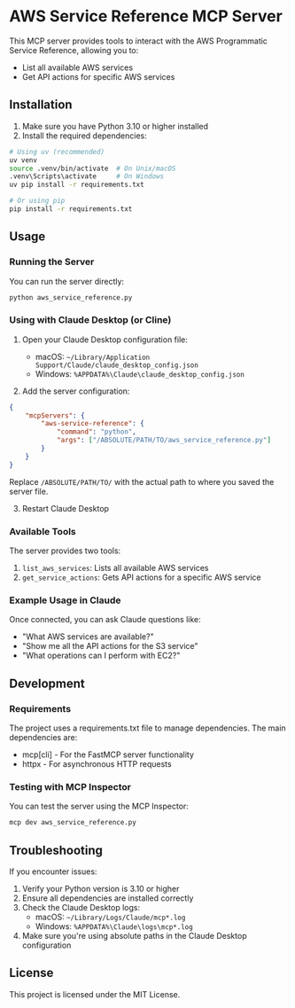 # AWS Service Reference MCP Server

This MCP server provides tools to interact with the AWS Programmatic Service Reference, allowing you to:
- List all available AWS services
- Get API actions for specific AWS services

## Installation

1. Make sure you have Python 3.10 or higher installed
2. Install the required dependencies:

```bash
# Using uv (recommended)
uv venv
source .venv/bin/activate  # On Unix/macOS
.venv\Scripts\activate     # On Windows
uv pip install -r requirements.txt

# Or using pip
pip install -r requirements.txt
```

## Usage

### Running the Server

You can run the server directly:

```bash
python aws_service_reference.py
```

### Using with Claude Desktop (or Cline)

1. Open your Claude Desktop configuration file:
   - macOS: `~/Library/Application Support/Claude/claude_desktop_config.json`
   - Windows: `%APPDATA%\Claude\claude_desktop_config.json`

2. Add the server configuration:

```json
{
    "mcpServers": {
        "aws-service-reference": {
            "command": "python",
            "args": ["/ABSOLUTE/PATH/TO/aws_service_reference.py"]
        }
    }
}
```

Replace `/ABSOLUTE/PATH/TO/` with the actual path to where you saved the server file.

3. Restart Claude Desktop

### Available Tools

The server provides two tools:

1. `list_aws_services`: Lists all available AWS services
2. `get_service_actions`: Gets API actions for a specific AWS service

### Example Usage in Claude

Once connected, you can ask Claude questions like:

- "What AWS services are available?"
- "Show me all the API actions for the S3 service"
- "What operations can I perform with EC2?"

## Development

### Requirements

The project uses a requirements.txt file to manage dependencies. The main dependencies are:
- mcp[cli] - For the FastMCP server functionality
- httpx - For asynchronous HTTP requests

### Testing with MCP Inspector

You can test the server using the MCP Inspector:

```bash
mcp dev aws_service_reference.py
```

## Troubleshooting

If you encounter issues:

1. Verify your Python version is 3.10 or higher
2. Ensure all dependencies are installed correctly
3. Check the Claude Desktop logs:
   - macOS: `~/Library/Logs/Claude/mcp*.log`
   - Windows: `%APPDATA%\Claude\logs\mcp*.log`
4. Make sure you're using absolute paths in the Claude Desktop configuration

## License

This project is licensed under the MIT License. 